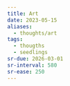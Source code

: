 ```yaml
---
title: Art
date: 2023-05-15
aliases:
  - thoughts/art
tags:
  - thougths
  - seedlings
sr-due: 2026-03-01
sr-interval: 580
sr-ease: 250
---
```

